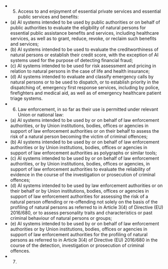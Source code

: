 - 5. Access  to  and  enjoyment  of  essential  private  services  and  essential  public  services  and  benefits:
- (a) AI systems intended to be used by public authorities or on behalf of public authorities to evaluate the eligibility of natural persons for essential public assistance benefits and services, including healthcare services, as well as to grant,  reduce,  revoke,  or  reclaim  such  benefits  and  services;
- (b) AI systems intended to be used to evaluate the creditworthiness of natural persons or establish their credit score, with  the  exception  of  AI  systems  used  for  the  purpose  of  detecting  financial  fraud;
- (c) AI systems intended to be used for risk assessment and pricing in relation to natural persons in the case of  life and health  insurance;
- (d) AI systems intended to evaluate and classify emergency calls by natural persons or to be used to dispatch, or to establish  priority  in  the  dispatching  of,  emergency  first  response  services,  including  by  police,  firefighters  and medical  aid,  as  well  as  of  emergency  healthcare  patient  triage  systems.
- 6. Law enforcement, in so far as  their  use  is  permitted  under  relevant  Union  or  national  law:
- (a) AI systems intended to be used by or on behalf of law enforcement authorities, or by Union institutions, bodies, offices  or  agencies  in  support  of  law  enforcement  authorities  or  on  their  behalf  to  assess  the  risk  of  a  natural person becoming the victim of criminal offences;
- (b) AI systems intended to be used by or on behalf of  law enforcement authorities or by Union institutions, bodies, offices  or  agencies  in  support  of  law  enforcement  authorities  as  polygraphs  or  similar  tools;
- (c) AI systems intended to be used by or on behalf of law enforcement authorities, or by Union institutions, bodies, offices or agencies, in support of law enforcement authorities to evaluate the reliability of evidence in the course of  the  investigation  or  prosecution  of  criminal  offences;
- (d) AI  systems  intended  to  be  used  by  law  enforcement  authorities  or  on  their  behalf  or  by  Union  institutions, bodies,  offices  or  agencies  in  support of  law enforcement  authorities  for  assessing  the  risk of a  natural  person offending or re-offending not solely on the basis of the profiling of natural persons as referred to in Article 3(4) of  Directive  (EU)  2016/680,  or  to  assess  personality  traits  and  characteristics  or  past  criminal  behaviour  of natural  persons  or  groups;
- (e) AI systems intended to be used by or on behalf of  law enforcement authorities or by Union institutions, bodies, offices or agencies in support of law enforcement authorities for the profiling of natural persons as referred to in Article 3(4) of Directive (EU) 2016/680 in the course of the detection, investigation or prosecution of criminal offences.
- 7. 